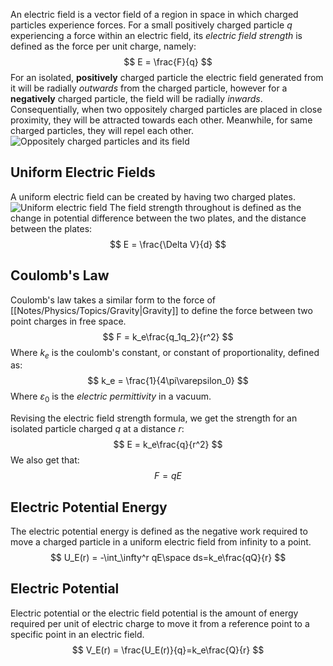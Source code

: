 An electric field is a vector field of a region in space in which charged particles experience forces. For a small positively charged particle ${q}$ experiencing a force within an electric field, its *electric field strength* is defined as the force per unit charge, namely:
$$
E = \frac{F}{q}
$$
For an isolated, **positively** charged particle the electric field generated from it will be radially *outwards* from the charged particle, however for a **negatively** charged particle, the field will be radially *inwards*. Consequentially, when two oppositely charged particles are placed in close proximity, they will be attracted towards each other. Meanwhile, for same charged particles, they will repel each other.
![Oppositely charged particles and its field](https://upload.wikimedia.org/wikipedia/commons/thumb/e/ed/VFPt_charges_plus_minus_thumb.svg/220px-VFPt_charges_plus_minus_thumb.svg.png)
## Uniform Electric Fields
A uniform electric field can be created by having two charged plates. 
![Uniform electric field](https://upload.wikimedia.org/wikipedia/commons/thumb/e/eb/VFPt_capacitor-square-plate.svg/220px-VFPt_capacitor-square-plate.svg.png)
The field strength throughout is defined as the change in potential difference between the two plates, and the distance between the plates:
$$
E = \frac{\Delta V}{d}
$$
## Coulomb's Law
Coulomb's law takes a similar form to the force of [[Notes/Physics/Topics/Gravity|Gravity]] to define the force between two point charges in free space.
$$
F = k_e\frac{q_1q_2}{r^2}
$$
Where $k_e$ is the coulomb's constant, or constant of proportionality, defined as:
$$
k_e = \frac{1}{4\pi\varepsilon_0}
$$
Where $\varepsilon_0$ is the *electric permittivity* in a vacuum.

Revising the electric field strength formula, we get the strength for an isolated particle charged $q$ at a distance $r$:
$$
E = k_e\frac{q}{r^2}
$$
We also get that:
$$
F =qE
$$
## Electric Potential Energy
The electric potential energy is defined as the negative work required to move a charged particle in a uniform electric field from infinity to a point.
$$
U_E(r) = -\int_\infty^r qE\space ds=k_e\frac{qQ}{r}
$$
## Electric Potential
Electric potential or the electric field potential is the amount of energy required per unit of electric charge to move it from a reference point to a specific point in an electric field.
$$
V_E(r) = \frac{U_E(r)}{q}=k_e\frac{Q}{r}
$$